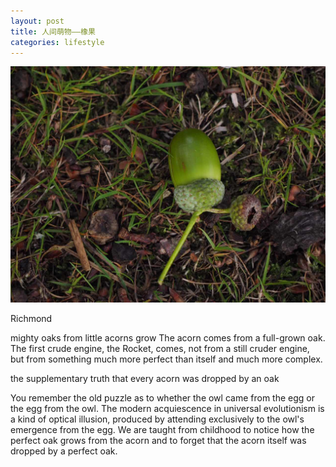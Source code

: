 ```yaml
---
layout: post
title: 人间萌物——橡果
categories: lifestyle
---
```

![青涩的橡果](/images/richmond/acorn1.JPG)

Richmond

mighty oaks from little acorns grow
The acorn comes from a full-grown oak. The first crude engine, the Rocket, comes, not from a still cruder engine, but from something much more perfect than itself and much more complex.

the supplementary truth that every acorn was dropped by an oak

You remember the old puzzle as to whether the owl came from the egg or the egg from the owl. The modern acquiescence in universal evolutionism is a kind of optical illusion, produced by attending exclusively to the owl's emergence from the egg. We are taught from childhood to notice how the perfect oak grows from the acorn and to forget that the acorn itself was dropped by a perfect oak.